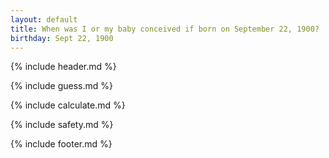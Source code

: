 ```yaml
---
layout: default
title: When was I or my baby conceived if born on September 22, 1900?
birthday: Sept 22, 1900
---
```


{% include header.md %}

{% include guess.md %}

{% include calculate.md %}

{% include safety.md %}

{% include footer.md %}



